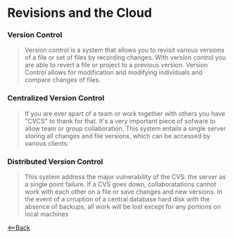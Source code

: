 # **Revisions and the Cloud**

### **Version Control**
> Version control is a system that allows you to revisit various versions of a file or set of files by recording changes. With version control you are able to revert a file or project to a previous version. Version Control allows for modification and modifying individuals and compare changes of files. 

### **Centralized Version Control**
> If you are ever apart of a team or work together with others you have "CVCS" to thank for that. It's a very important piece of sofware to allow team or group collaboration. This system entails a single server storing all changes and file versions, which can be accessed by various clients.

### **Distributed Version Control**
> This system address the major vulnerability of the CVS: the server as a single point failure. If a CVS goes down, collaboratations cannot work with each other on a file or save changes and new versions. In the event of a crruption of a central database hard disk with the absence of backups, all work will be lost except for any portions on local machines

[<==Back](README.md)
